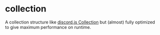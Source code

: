 # collection
A collection structure like [discord.js Collection](https://npmjs.com/@discordjs/collection) but (almost) fully optimized to give maximum performance on runtime.